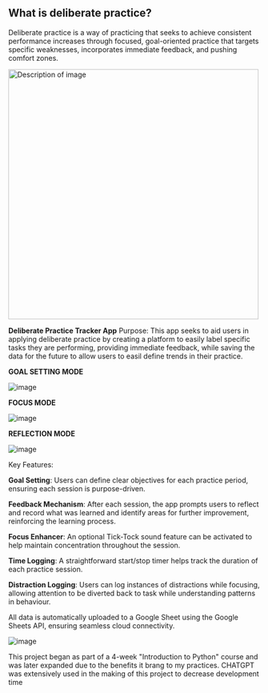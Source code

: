 ## What is deliberate practice?

Deliberate practice is a way of practicing that seeks to achieve consistent performance increases through
focused, goal-oriented practice that targets specific weaknesses, incorporates immediate feedback, and pushing comfort zones.

<img src="https://github.com/user-attachments/assets/d0338e53-48b1-493d-a38b-8ca59df22748" alt="Description of image" width="500"/>

**Deliberate Practice Tracker App**
Purpose: This app seeks to aid users in applying deliberate practice by creating a platform to easily label specific tasks they are performing, providing immediate feedback, while saving the data
for the future to allow users to easil define trends in their practice.

**GOAL SETTING MODE**

![image](https://github.com/user-attachments/assets/b0fbdf77-6ed8-4026-8bba-0b4e1bfb4d43)


**FOCUS MODE**

![image](https://github.com/user-attachments/assets/73797449-db4d-4c9e-9d9e-cd8a9ba82e5c)

**REFLECTION MODE**

![image](https://github.com/user-attachments/assets/175ad7cf-2beb-4612-9dc2-9def5fd5e8ba)



Key Features:

**Goal Setting**: Users can define clear objectives for each practice period, ensuring each session is purpose-driven.

**Feedback Mechanism**: After each session, the app prompts users to reflect and record what was learned and identify areas for further improvement, reinforcing the learning process.

**Focus Enhancer**: An optional Tick-Tock sound feature can be activated to help maintain concentration throughout the session.

**Time Logging**: A straightforward start/stop timer helps track the duration of each practice session.

**Distraction Logging**: Users can log instances of distractions while focusing, allowing attention to be diverted back to task while understanding patterns in behaviour.



All data is automatically uploaded to a Google Sheet using the Google Sheets API, ensuring seamless cloud connectivity.

![image](https://github.com/user-attachments/assets/4fd05cb5-8357-47de-8a18-e4678ad196ae)


This project began as part of a 4-week "Introduction to Python" course and was later expanded due to the benefits it brang to my practices. 
CHATGPT was extensively used in the making of this project to decrease development time


